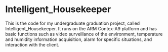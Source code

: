 # Intelligent_Housekeeper
This is the code for my undergraduate graduation project, called Intelligent_Housekeeper. It runs on the ARM Contex-A9 platform and has basic functions such as video surveillance of the environment, temperature and humidity information acquisition, alarm for specific situations, and interaction with the client.
